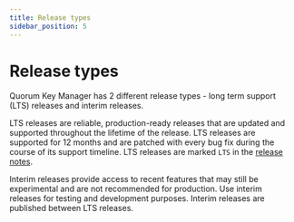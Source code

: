 ```yaml
---
title: Release types
sidebar_position: 5
---
```


# Release types

Quorum Key Manager has 2 different release types - long term support (LTS) releases and interim releases.

LTS releases are reliable, production-ready releases that are updated and supported throughout the lifetime of the release. LTS releases are supported for 12 months and are patched with every bug fix during the course of its support timeline. LTS releases are marked `LTS` in the [release notes](https://github.com/ConsenSys/quorum-key-manager/blob/main/CHANGELOG.md).

Interim releases provide access to recent features that may still be experimental and are not recommended for production. Use interim releases for testing and development purposes. Interim releases are published between LTS releases.
